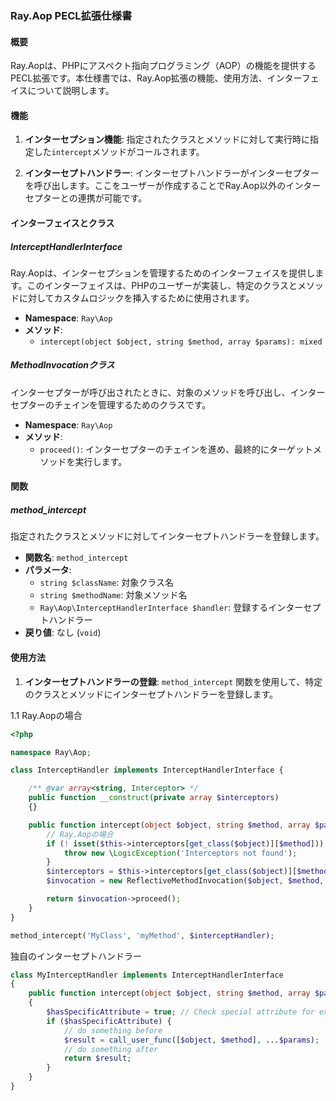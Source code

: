 ### Ray.Aop PECL拡張仕様書

#### 概要
Ray.Aopは、PHPにアスペクト指向プログラミング（AOP）の機能を提供するPECL拡張です。本仕様書では、Ray.Aop拡張の機能、使用方法、インターフェイスについて説明します。

#### 機能
1. **インターセプション機能**:
   指定されたクラスとメソッドに対して実行時に指定した`intercept`メソッドがコールされます。

2. **インターセプトハンドラー**:
   インターセプトハンドラーがインターセプターを呼び出します。ここをユーザーが作成することでRay.Aop以外のインターセプターとの連携が可能です。

#### インターフェイスとクラス

##### InterceptHandlerInterface

Ray.Aopは、インターセプションを管理するためのインターフェイスを提供します。このインターフェイスは、PHPのユーザーが実装し、特定のクラスとメソッドに対してカスタムロジックを挿入するために使用されます。

- **Namespace**: `Ray\Aop`
- **メソッド**:
    - `intercept(object $object, string $method, array $params): mixed`

##### MethodInvocationクラス
インターセプターが呼び出されたときに、対象のメソッドを呼び出し、インターセプターのチェインを管理するためのクラスです。

- **Namespace**: `Ray\Aop`
- **メソッド**:
    - `proceed()`: インターセプターのチェインを進め、最終的にターゲットメソッドを実行します。

#### 関数

##### method_intercept
指定されたクラスとメソッドに対してインターセプトハンドラーを登録します。

- **関数名**: `method_intercept`
- **パラメータ**:
    - `string $className`: 対象クラス名
    - `string $methodName`: 対象メソッド名
    - `Ray\Aop\InterceptHandlerInterface $handler`: 登録するインターセプトハンドラー
- **戻り値**: なし (`void`)

#### 使用方法

1. **インターセプトハンドラーの登録**:
   `method_intercept` 関数を使用して、特定のクラスとメソッドにインターセプトハンドラーを登録します。

1.1 Ray.Aopの場合

```php
<?php

namespace Ray\Aop;

class InterceptHandler implements InterceptHandlerInterface {

    /** @var array<string, Interceptor> */
    public function __construct(private array $interceptors)
    {}

    public function intercept(object $object, string $method, array $params): mixed {
        // Ray.Aopの場合
        if (! isset($this->interceptors[get_class($object)][$method])) {
            throw new \LogicException('Interceptors not found');
        }
        $interceptors = $this->interceptors[get_class($object)][$method];
        $invocation = new ReflectiveMethodInvocation($object, $method, $params, $interceptors);

        return $invocation->proceed();
    }
}

method_intercept('MyClass', 'myMethod', $interceptHandler);
```

独自のインターセプトハンドラー

```php
class MyInterceptHandler implements InterceptHandlerInterface
{
    public function intercept(object $object, string $method, array $params): mixed
    {
        $hasSpecificAttribute = true; // Check special attribute for example
        if ($hasSpecificAttribute) {
            // do something before
            $result = call_user_func([$object, $method], ...$params);
            // do something after
            return $result;
        }
    }
}
```